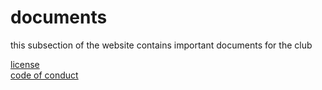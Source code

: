 # documents
this subsection of the website contains important documents for the club

[license](./license.html)    
[code of conduct](./code-of-conduct.html)
